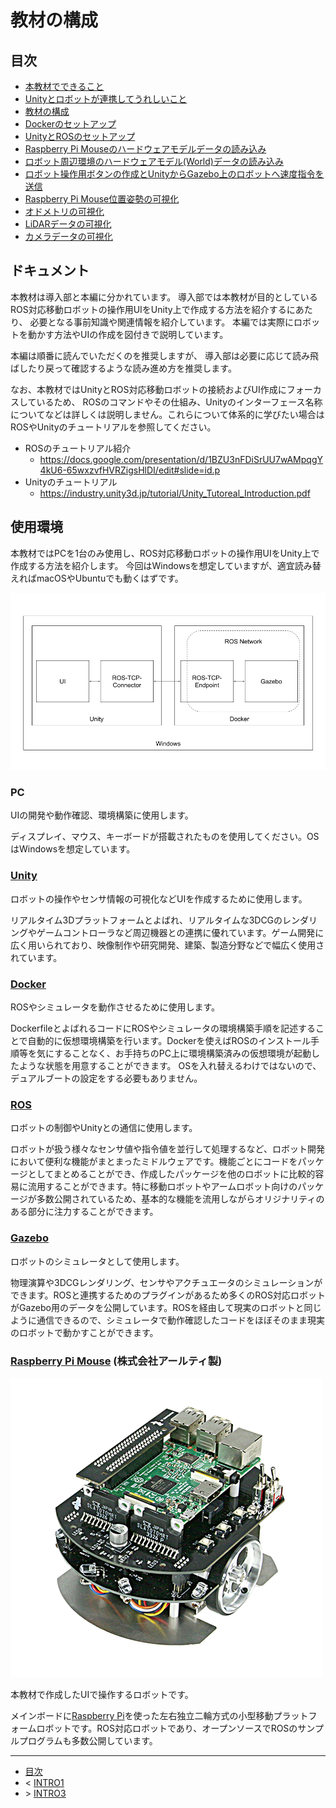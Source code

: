 # 教材の構成

## 目次

* [本教材でできること](./intro0.md)
* [Unityとロボットが連携してうれしいこと](./intro1.md)
* [教材の構成](./intro2.md)
* [Dockerのセットアップ](./intro3.md)
* [UnityとROSのセットアップ](./step0.md)
* [Raspberry Pi Mouseのハードウェアモデルデータの読み込み](./step1.md)
* [ロボット周辺環境のハードウェアモデル(World)データの読み込み](./step2.md)
* [ロボット操作用ボタンの作成とUnityからGazebo上のロボットへ速度指令を送信](./step3.md)
* [Raspberry Pi Mouse位置姿勢の可視化](./step4.md)
* [オドメトリの可視化](./step5.md)
* [LiDARデータの可視化](./step6.md)
* [カメラデータの可視化](./step7.md)

## ドキュメント

本教材は導入部と本編に分かれています。
導入部では本教材が目的としている
ROS対応移動ロボットの操作用UIをUnity上で作成する方法を紹介するにあたり、
必要となる事前知識や関連情報を紹介しています。
本編では実際にロボットを動かす方法やUIの作成を図付きで説明しています。

本編は順番に読んでいただくのを推奨しますが、
導入部は必要に応じて読み飛ばしたり戻って確認するような読み進め方を推奨します。

なお、本教材ではUnityとROS対応移動ロボットの接続およびUI作成にフォーカスしているため、
ROSのコマンドやその仕組み、Unityのインターフェース名称についてなどは詳しくは説明しません。これらについて体系的に学びたい場合はROSやUnityのチュートリアルを参照してください。

* ROSのチュートリアル紹介
    * https://docs.google.com/presentation/d/1BZU3nFDiSrUU7wAMpqgY4kU6-65wxzvfHVRZigsHlDI/edit#slide=id.p
* Unityのチュートリアル
    * https://industry.unity3d.jp/tutorial/Unity_Tutoreal_Introduction.pdf


## 使用環境

本教材ではPCを1台のみ使用し、ROS対応移動ロボットの操作用UIをUnity上で作成する方法を紹介します。
今回はWindowsを想定していますが、適宜読み替えればmacOSやUbuntuでも動くはずです。

![](./images/intro2-1.png)

### PC

UIの開発や動作確認、環境構築に使用します。

ディスプレイ、マウス、キーボードが搭載されたものを使用してください。OSはWindowsを想定しています。

### [Unity](https://unity.com/ja)

ロボットの操作やセンサ情報の可視化などUIを作成するために使用します。

リアルタイム3Dプラットフォームとよばれ、リアルタイムな3DCGのレンダリングやゲームコントローラなど周辺機器との連携に優れています。ゲーム開発に広く用いられており、映像制作や研究開発、建築、製造分野などで幅広く使用されています。

### [Docker](https://www.docker.com/)

ROSやシミュレータを動作させるために使用します。

DockerfileとよばれるコードにROSやシミュレータの環境構築手順を記述することで自動的に仮想環境構築を行います。Dockerを使えばROSのインストール手順等を気にすることなく、お手持ちのPC上に環境構築済みの仮想環境が起動したような状態を用意することができます。
OSを入れ替えるわけではないので、デュアルブートの設定をする必要もありません。

### [ROS](https://www.ros.org/)

ロボットの制御やUnityとの通信に使用します。

ロボットが扱う様々なセンサ値や指令値を並行して処理するなど、ロボット開発において便利な機能がまとまったミドルウェアです。機能ごとにコードをパッケージとしてまとめることができ、作成したパッケージを他のロボットに比較的容易に流用することができます。特に移動ロボットやアームロボット向けのパッケージが多数公開されているため、基本的な機能を流用しながらオリジナリティのある部分に注力することができます。

### [Gazebo](http://gazebosim.org/)

ロボットのシミュレータとして使用します。

物理演算や3DCGレンダリング、センサやアクチュエータのシミュレーションができます。ROSと連携するためのプラグインがあるため多くのROS対応ロボットがGazebo用のデータを公開しています。ROSを経由して現実のロボットと同じように通信できるので、シミュレータで動作確認したコードをほぼそのまま現実のロボットで動かすことができます。

### [Raspberry Pi Mouse](https://rt-net.jp/products/raspberrypimousev3/) (株式会社アールティ製)

![](./images/intro2-2.png)

本教材で作成したUIで操作するロボットです。

メインボードに[Raspberry Pi](https://www.raspberrypi.org/)を使った左右独立二輪方式の小型移動プラットフォームロボットです。ROS対応ロボットであり、オープンソースでROSのサンプルプログラムも多数公開しています。

---

* [目次](./intro2.md)
* < [INTRO1](./intro1.md)
* \> [INTRO3](./intro3.md)